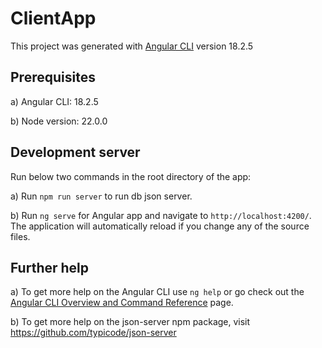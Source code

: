 # ClientApp

This project was generated with [Angular CLI](https://github.com/angular/angular-cli) version 18.2.5

## Prerequisites
a) Angular CLI: 18.2.5

b) Node version: 22.0.0

## Development server
Run below two commands in the root directory of the app:

a) Run `npm run server` to run db json server.

b) Run `ng serve` for Angular app and navigate to `http://localhost:4200/`. The application will automatically reload if you change any of the source files.

## Further help
a) To get more help on the Angular CLI use `ng help` or go check out the [Angular CLI Overview and Command Reference](https://angular.dev/tools/cli) page.

b) To get more help on the json-server npm package, visit https://github.com/typicode/json-server
